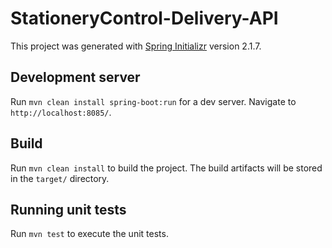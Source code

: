 # StationeryControl-Delivery-API

This project was generated with [Spring Initializr](https://start.spring.io/) version 2.1.7.

## Development server

Run `mvn clean install spring-boot:run` for a dev server. Navigate to `http://localhost:8085/`.

## Build

Run `mvn clean install` to build the project. The build artifacts will be stored in the `target/` directory.

## Running unit tests

Run `mvn test` to execute the unit tests.